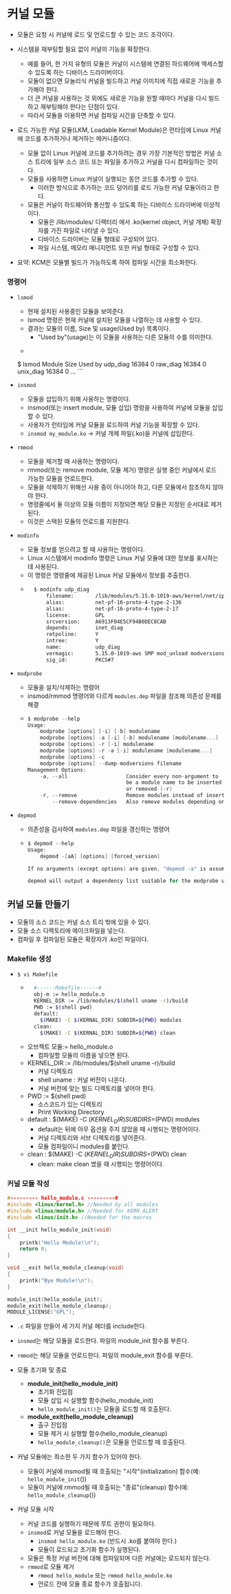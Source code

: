 # 커널 모듈

- 모듈은 요청 시 커널에 로드 및 언로드할 수 있는 코드 조각이다.
  
- 시스템을 재부팅할 필요 없이 커널의 기능을 확장한다.
    - 예를 들어, 한 가지 유형의 모듈은 커널이 시스템에 연결된 하드웨어에 액세스할 수 있도록 하는 디바이스 드라이버이다.
    - 모듈이 없으면 모놀리식 커널을 빌드하고 커널 이미지에 직접 새로운 기능을 추가해야 한다.
    - 더 큰 커널을 사용하는 것 외에도 새로운 기능을 원할 때마다 커널을 다시 빌드하고 재부팅해야 한다는 단점이 있다.
    - 따라서 모듈을 이용하면 커널 컴파일 시간을 단축할 수 있다.
  
- 로드 가능한 커널 모듈(LKM, Loadable Kernel Module)은 런타임에 Linux 커널에 코드를 추가하거나 제거하는 메커니즘이다.
    - 모듈 없이 Linux 커널에 코드를 추가하려는 경우 가장 기본적인 방법은 커널 소스 트리에 일부 소스 코드 또는 파일을 추가하고 커널을 다시 컴파일하는 것이다.
    - 모듈을 사용하면 Linux 커널이 실행되는 동안 코드를 추가할 수 있다.
        - 이러한 방식으로 추가하는 코드 덩어리를 로드 가능한 커널 모듈이라고 한다.
    - 모듈은 커널이 하드웨어와 통신할 수 있도록 하는 디바이스 드라이버에 이상적이다.
        - 모듈은 /lib/modules/ 디렉터리 에서 .ko(kernel object, 커널 개체) 확장자를 가진 파일로 나타낼 수 있다.
        - 디바이스 드라이버는 모듈 형태로 구성되어 있다.
        - 파일 시스템, 메모리 매니지먼트 또한 커널 형태로 구성할 수 있다.
  
- 요약: KCM은 모듈별 빌드가 가능하도록 하여 컴파일 시간을 최소화한다.

### 명령어
- `lsmod`
    - 현재 설치된 사용중인 모듈을 보여준다.
    - lsmod 명령은 현재 커널에 설치된 모듈을 나열하는 데 사용할 수 있다.
    - 결과는 모듈의 이름, Size 및 usage(Used by) 목록이다.
        - "Used by"(usage)는 이 모듈을 사용하는 다른 모듈의 수를 의미한다.
    - ```bash
    $ lsmod
        Module                  Size  Used by
        udp_diag               16384  0
        raw_diag               16384  0
        unix_diag              16384  0
        ...
        ```

- `insmod`
    - 모듈을 삽입하기 위해 사용하는 명령이다.
    - insmod(또는 insert module, 모듈 삽입) 명령을 사용하여 커널에 모듈을 삽입할 수 있다.
    - 사용자가 런타임에 커널 모듈을 로드하여 커널 기능을 확장할 수 있다.
    - `insmod my_module.ko` -> 커널 개체 파일(.ko)을 커널에 삽입한다.

- `rmmod`
    - 모듈을 제거할 때 사용하는 명령이다.
    - rmmod(또는 remove module, 모듈 제거) 명령은 실행 중인 커널에서 로드 가능한 모듈을 언로드한다.
    - 모듈을 삭제하기 위해선 사용 중이 아니어야 하고, 다른 모듈에서 참조하지 않아야 한다.
    - 명령줄에서 둘 이상의 모듈 이름이 지정되면 해당 모듈은 지정된 순서대로 제거된다.
    - 이것은 스택된 모듈의 언로드를 지원한다.

- `modinfo`
    - 모듈 정보를 얻으려고 할 때 사용하는 명령이다.
    - Linux 시스템에서 modinfo 명령은 Linux 커널 모듈에 대한 정보를 표시하는 데 사용된다.
    - 이 명령은 명령줄에 제공된 Linux 커널 모듈에서 정보를 추출한다.
    - ```bash
        $ modinfo udp_diag 
            filename:       /lib/modules/5.15.0-1019-aws/kernel/net/ipv4/udp_diag.ko
            alias:          net-pf-16-proto-4-type-2-136
            alias:          net-pf-16-proto-4-type-2-17
            license:        GPL
            srcversion:     A6913F04E5CF94B0DEC8CAB
            depends:        inet_diag
            retpoline:      Y
            intree:         Y
            name:           udp_diag
            vermagic:       5.15.0-1019-aws SMP mod_unload modversions 
            sig_id:         PKCS#7
        ```

- `modprobe`
  - 모듈을 설치/삭제하는 명령어
  - insmod/rmmod 명령어와 다르게 `modules.dep` 파일을 참조해 의존성 문제를 해결
  - ```c
    $ modprobe --help
    Usage:
        modprobe [options] [-i] [-b] modulename
        modprobe [options] -a [-i] [-b] modulename [modulename...]
        modprobe [options] -r [-i] modulename
        modprobe [options] -r -a [-i] modulename [modulename...]
        modprobe [options] -c
        modprobe [options] --dump-modversions filename
    Management Options:
        -a, --all                   Consider every non-argument to
                                    be a module name to be inserted
                                    or removed (-r)
        -r, --remove                Remove modules instead of inserting
            --remove-dependencies   Also remove modules depending on it
    ```
  
- `depmod`
  - 의존성을 검사하여 `modules.dep` 파일을 갱신하는 명령어
  - ```c
    $ depmod --help
    Usage:
        depmod -[aA] [options] [forced_version]

    If no arguments (except options) are given, "depmod -a" is assumed

    depmod will output a dependency list suitable for the modprobe utility.
    ```

## 커널 모듈 만들기

- 모듈의 소스 코드는 커널 소스 트리 밖에 있을 수 있다.
- 모듈 소스 디렉토리에 메이크파일을 넣는다.
- 컴파일 후 컴파일된 모듈은 확장자가 .ko인 파일이다.

### Makefile 생성

- `$ vi Makefile`
    - ```bash
        #------Makefile------#
        obj-m := hello_module.o
        KERNEL_DIR := /lib/modules/$(shell uname -r)/build
        PWD := $(shell pwd)
        default:
          $(MAKE) -C $(KERNAL_DIR) SUBDIR=${PWD} modules
        clean:
          $(MAKE) -C $(KERNAL_DIR) SUBDIR=${PWD} clean
         ```
    - 오브젝트 모듈:= hello_module.o
        - 컴파일할 모듈의 이름을 넣으면 된다.
    - KERNEL_DIR := /lib/modules/$(shell uname -r)/build
        - 커널 디렉토리
        - shell uname : 커널 버전이 나온다.
        - 커널 버전에 맞는 빌드 디렉토리를 넣어야 한다.
    - PWD := $(shell pwd)
        - 소스코드가 있는 디렉토리
        - Print Working Directory
    - default : $(MAKE) -C $(KERNEL_DIR) SUBDIRS=$(PWD) modules
        - default는 뒤에 아무 옵션을 주지 않았을 때 시행되는 명령어이다.
        - 커널 디렉토리와 서브 디렉토리를 넣어준다.
        - 모듈 컴파일이니 modules를 붙인다.
    - clean : $(MAKE) -C $(KERNEL_DIR) SUBDIRS=$(PWD) clean
        - clean: make clean 썼을 때 시행되는 명령어이다.

### 커널 모듈 작성
```c
#--------- hello_module.c ---------#
#include <linux/kernel.h> //Needed by all modules
#include <linux/module.h> //Needed for KERN_ALERT
#include <linux/init.h> //Needed for the macros

int __init hello_module_init(void)
{
	printk("Hello Module!\n");
	return 0;
}

void __exit hello_module_cleanup(void)
{
	printk("Bye Module!\n");
}

module_init(hello_module_init); 
module_exit(hello_module_cleanup); 
MODULE_LICENSE("GPL");
```

- `.c` 파일을 만들어 세 가지 커널 헤더를 include한다.
- `insmod`는 해당 모듈을 로드한다. 파일의 module_init 함수를 부른다.
- `rmmod`는 해당 모듈을 언로드한다. 파일의 module_exit 함수를 부른다.

- 모듈 초기화 및 종료
    - **module_init(hello_module_init)**
        - 초기화 진입점
        - 모듈 삽입 시 실행할 함수(hello_module_init)
        - `hello_module_init()`는 모듈을 로드할 때 호출된다.
    - **module_exit(hello_module_cleanup)**
        - 출구 진입점
        - 모듈 제거 시 실행할 함수(hello_module_cleanup)
        - `hello_module_cleanup()`은 모듈을 언로드할 때 호출된다.
- 커널 모듈에는 최소한 두 가지 함수가 있어야 한다.
    - 모듈이 커널에 insmod될 때 호출되는 "시작"(initialization) 함수(예: `hello_module_init`())
    - 모듈이 커널에 rmmod될 때 호출되는 "종료"(cleanup) 함수(예: `hello_module_cleanup`())
- 커널 모듈 시작
    - 커널 코드를 실행하기 때문에 루트 권한이 필요하다.
    - `insmod`로 커널 모듈을 로드해야 한다.
        - `insmod hello_module.ko` (반드시 .ko를 붙여야 한다.)
        - 모듈이 로드되고 초기화 함수가 실행된다.
    - 모듈은 특정 커널 버전에 대해 컴파일되며 다른 커널에는 로드되지 않는다.
    - `rmmod`로 모듈 제거
        - `rmmod hello_module` 또는 `rmmod hello_module.ko`
        - 언로드 전에 모듈 종료 함수가 호출됩니다.
